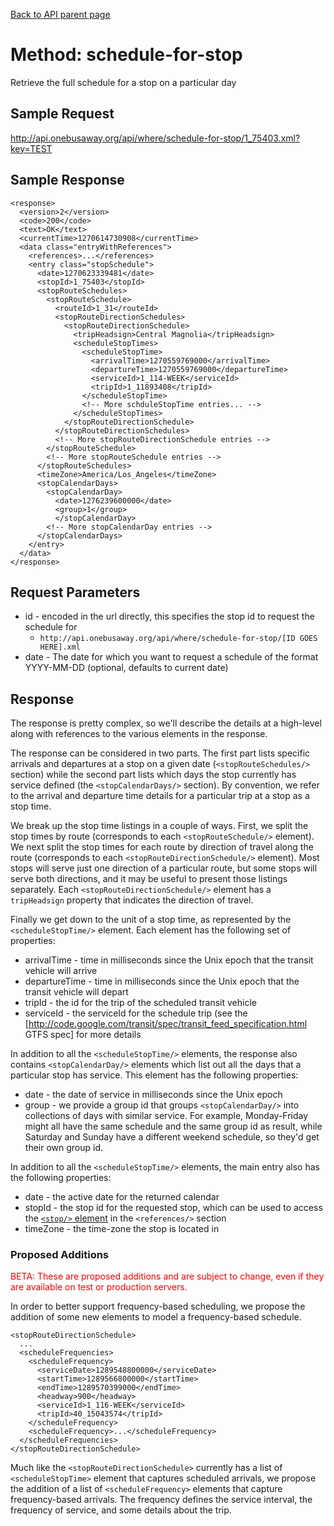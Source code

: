 [Back to API parent page](../index.html)

# Method: schedule-for-stop

Retrieve the full schedule for a stop on a particular day

## Sample Request

http://api.onebusaway.org/api/where/schedule-for-stop/1_75403.xml?key=TEST

## Sample Response

    <response>
      <version>2</version>
      <code>200</code>
      <text>OK</text>
      <currentTime>1270614730908</currentTime>
      <data class="entryWithReferences">
        <references>...</references>
        <entry class="stopSchedule">
          <date>1270623339481</date>
          <stopId>1_75403</stopId>
          <stopRouteSchedules>
            <stopRouteSchedule>
              <routeId>1_31</routeId>
              <stopRouteDirectionSchedules>
                <stopRouteDirectionSchedule>
                  <tripHeadsign>Central Magnolia</tripHeadsign>
                  <scheduleStopTimes>
                    <scheduleStopTime>
                      <arrivalTime>1270559769000</arrivalTime>
                      <departureTime>1270559769000</departureTime>
                      <serviceId>1_114-WEEK</serviceId>
                      <tripId>1_11893408</tripId>
                    </scheduleStopTime>
                    <!-- More schduleStopTime entries... -->
                  </scheduleStopTimes>
                </stopRouteDirectionSchedule>
              </stopRouteDirectionSchedules>
              <!-- More stopRouteDirectionSchedule entries -->
            </stopRouteSchedule>
            <!-- More stopRouteSchedule entries -->
          </stopRouteSchedules>
          <timeZone>America/Los_Angeles</timeZone>
          <stopCalendarDays>
            <stopCalendarDay>
              <date>1276239600000</date>
              <group>1</group>
              </stopCalendarDay>
            <!-- More stopCalendarDay entries -->
          </stopCalendarDays>
        </entry>
      </data>
    </response>

## Request Parameters

* id - encoded in the url directly, this specifies the stop id to request the schedule for
	* `http://api.onebusaway.org/api/where/schedule-for-stop/[ID GOES HERE].xml`
* date - The date for which you want to request a schedule of the format YYYY-MM-DD (optional, defaults to current date)

## Response

The response is pretty complex, so we'll describe the details at a high-level along with references to the various elements in the response.

The response can be considered in two parts.  The first part lists specific arrivals and departures at a stop on a given date (`<stopRouteSchedules/>` section) while the second part lists which days the stop currently has service defined (the `<stopCalendarDays/>` section).  By convention, we refer to the arrival and departure time details for a particular trip at a stop as a stop time.

We break up the stop time listings in a couple of ways.  First, we split the stop times by route (corresponds to each `<stopRouteSchedule/>` element).  We next split the stop times for each route by direction of travel along the route (corresponds to each `<stopRouteDirectionSchedule/>` element).  Most stops will serve just one direction of a particular route, but some stops will serve both directions, and it may be useful to present those listings separately.  Each `<stopRouteDirectionSchedule/>` element has a `tripHeadsign` property that indicates the direction of travel.

Finally we get down to the unit of a stop time, as represented by the `<scheduleStopTime/>` element.  Each element has the following set of properties:

* arrivalTime - time in milliseconds since the Unix epoch that the transit vehicle will arrive
* departureTime - time in milliseconds since the Unix epoch that the transit vehicle will depart
* tripId - the id for the trip of the scheduled transit vehicle
* serviceId - the serviceId for the schedule trip (see the [http://code.google.com/transit/spec/transit_feed_specification.html GTFS spec] for more details

In addition to all the `<scheduleStopTime/>` elements, the response also contains `<stopCalendarDay/>` elements which list out all the days that a particular stop has service.  This element has the following properties:

* date - the date of service in milliseconds since the Unix epoch
* group - we provide a group id that groups `<stopCalendarDay/>` into collections of days with similar service.  For example, Monday-Friday might all have the same schedule and the same group id as result, while Saturday and Sunday have a different weekend schedule, so they'd get their own group id.

In addition to all the `<scheduleStopTime/>` elements, the main entry also has the following properties:

* date - the active date for the returned calendar
* stopId - the stop id for the requested stop, which can be used to access the [`<stop/>` element](../elements/stop.html) in the `<references/>` section
* timeZone - the time-zone the stop is located in

### Proposed Additions

<font color="red">BETA: These are proposed additions and are subject to change, even if they are available on test or production servers.</font>

In order to better support frequency-based scheduling, we propose the addition of some new elements to model a frequency-based schedule.

    <stopRouteDirectionSchedule>
      ...
      <scheduleFrequencies>
        <scheduleFrequency>
          <serviceDate>1289548800000</serviceDate>
          <startTime>1289566800000</startTime>
          <endTime>1289570399000</endTime>
          <headway>900</headway>
          <serviceId>1_116-WEEK</serviceId>
          <tripId>40_15043574</tripId>
        </scheduleFrequency>
        <scheduleFrequency>...</scheduleFrequency>
      </scheduleFrequencies>
    </stopRouteDirectionSchedule>

Much like the `<stopRouteDirectionSchedule>` currently has a list of `<scheduleStopTime>` element that captures scheduled arrivals, we propose the addition of a list of `<scheduleFrequency>` elements that capture frequency-based arrivals.  The frequency defines the service interval, the frequency of service, and some details about the trip.
